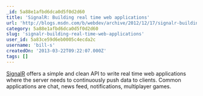 ```yaml
---
_id: 5a88e1afbd6dca0d5f0d2d60
title: 'SignalR: Building real time web applications'
url: 'http://blogs.msdn.com/b/webdev/archive/2012/12/17/signalr-building-real-time-web-applications.aspx'
category: 5a88e1afbd6dca0d5f0d2d60
slug: 'signalr-building-real-time-web-applications'
user_id: 5a83ce59d6eb0005c4ecda2c
username: 'bill-s'
createdOn: '2013-03-22T09:22:07.000Z'
tags: []
---
```


<a href="https://github.com/SignalR/SignalR">SignalR</a> offers a simple and clean API to write real time web applications where the server needs to continuously push data to clients. Common applications are chat, news feed, notifications, multiplayer games.
